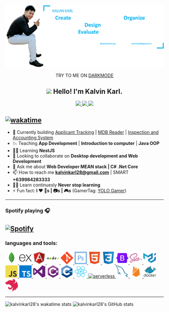 ![banner](Banner/GithubBanner.png)
<p align="center">TRY TO ME ON <a target="_blank" href="https://github.com/settings/appearance">DARKMODE</a></p>
<h2 align="center"> <img src="https://user-images.githubusercontent.com/18350557/176309783-0785949b-9127-417c-8b55-ab5a4333674e.gif" height=25> Hello! I'm Kalvin Karl.</h2>
<p align="center">
	<a href="https://www.facebook.com/kalvinkarl28">
		<img src="https://img.shields.io/badge/facebook-%230057B5.svg?&style=for-the-badge&logo=facebook&logoColor=white" height=25>
	</a>
	<a href="https://www.linkedin.com/in/kalvinkarlnonato">
		<img src="https://img.shields.io/badge/linkedin-%230077B5.svg?&style=for-the-badge&logo=linkedin&logoColor=white" height=25>
	</a>
	<a href="https://twitter.com/KalvinKarl28">
		<img src="https://img.shields.io/badge/twitter-%231DA1F2.svg?&style=for-the-badge&logo=twitter&logoColor=white" height=25>
	</a>
</p>

[![wakatime](https://wakatime.com/badge/user/cfd9c50e-5767-4e6f-b4f0-ae0bab880956.svg)](https://wakatime.com/@cfd9c50e-5767-4e6f-b4f0-ae0bab880956)
-------
- 🔭 Currently building [Applicant Tracking]() | [MDB Reader]() | [Inspection and Accounting System]()
- 📉 Teaching **App Development** | **Introduction to computer** | **Java OOP**
- 👨‍💻 Learning **NestJS**
- 🤝 Looking to collaborate on **Desktop development and Web Development**
- 💬 Ask me about **Web Developer MEAN stack | C# .Net Core**
- 📫 How to reach me **kalvinkarl28@gmail.com** | SMART **+639984283333**
- 🧘‍♂️ Learn continuesly **Never stop learning**
- ⚡ Fun fact: **I :heart: :dog:s | :camera:s | :video_game:s** (GamerTag: [YOLO Gamer](https://steamcommunity.com/id/kalvinkarlnonato/))
-------
### Spotify playing 🎧
[![Spotify](https://novatorem-j5jwcqkwo-kalvinkarlnonato.vercel.app/api/spotify)](https://open.spotify.com/user/pcarwfvsi3ecxvbjcd331ud11)
-------
### languages and tools:
<p align="left">
	<span>
		<a target="_blank" rel="noreferrer" href="https://www.mongodb.com">
			<img alt="mongodb" width="40" height="40" src="https://raw.githubusercontent.com/devicons/devicon/master/icons/mongodb/mongodb-original.svg"/>
		</a>
	</span>
    <span>
		<a target="_blank" rel="noreferrer" href="https://expressjs.com">
			<img alt="express" width="40" height="40" src="https://raw.githubusercontent.com/devicons/devicon/master/icons/express/express-original.svg"/>
		</a>
	</span>
    <span>
		<a target="_blank" rel="noreferrer" href="https://angular.io">
			<img alt="angular" width="40" height="40" src="https://raw.githubusercontent.com/devicons/devicon/master/icons/angularjs/angularjs-original.svg"/>
		</a>
	</span>
	<span>
		<a target="_blank" rel="noreferrer" href="https://nodejs.org">
			<img alt="nodejs" width="40" height="40" src="https://raw.githubusercontent.com/devicons/devicon/master/icons/nodejs/nodejs-original-wordmark.svg"/>
		</a>
	</span>
	<span>
		<a target="_blank" rel="noreferrer" href="https://git-scm.com">
			<img alt="git" width="40" height="40" src="https://raw.githubusercontent.com/devicons/devicon/master/icons/git/git-original.svg"/>
		</a>
	</span>
	<span>
		<a target="_blank" rel="noreferrer" href="https://www.adobe.com/ph_en/products/photoshop/landpa.html">
			<img alt="photoshop" width="40" height="40" src="https://raw.githubusercontent.com/devicons/devicon/master/icons/photoshop/photoshop-line.svg"/>
		</a>
	</span>
	<span>
		<a target="_blank" rel="noreferrer" href="https://developer.mozilla.org/en-US/docs/Glossary/HTML5">
			<img alt="html5" width="40" height="40" src="https://raw.githubusercontent.com/devicons/devicon/master/icons/html5/html5-original.svg"/>
		</a>
	</span>
	<span>
		<a target="_blank" rel="noreferrer" href="https://developer.mozilla.org/en-US/docs/Web/CSS">
			<img alt="css3" width="40" height="40" src="https://raw.githubusercontent.com/devicons/devicon/master/icons/css3/css3-original.svg"/>
		</a>
	</span>
	<span>
		<a target="_blank" rel="noreferrer" href="https://getbootstrap.com">
			<img alt="bootstrap" width="40" height="40" src="https://raw.githubusercontent.com/devicons/devicon/master/icons/bootstrap/bootstrap-original.svg"/>
		</a>
    </span>
    <span>
		<a target="_blank" rel="noreferrer" href="https://sass-lang.com">
			<img alt="sass" width="40" height="40" src="https://raw.githubusercontent.com/devicons/devicon/master/icons/sass/sass-original.svg"/>
		</a>
	</span>
    <span>
		<a target="_blank" rel="noreferrer" href="https://mui.com">
			<img alt="materialui" width="40" height="40" src="https://raw.githubusercontent.com/devicons/devicon/master/icons/materialui/materialui-original.svg"/>
		</a>
	</span>
	<span>
		<a target="_blank" rel="noreferrer" href="https://devdocs.io/javascript">
			<img alt="javascript" width="40" height="40" src="https://raw.githubusercontent.com/devicons/devicon/master/icons/javascript/javascript-original.svg"/>
		</a>
	</span>
	<span>
		<a target="_blank" rel="noreferrer" href="https://www.typescriptlang.org">
			<img alt="typescript" width="40" height="40" src="https://raw.githubusercontent.com/devicons/devicon/master/icons/typescript/typescript-original.svg"/>
		</a>
	</span>
	<span>
		<a target="_blank" rel="noreferrer" href="https://visualstudio.microsoft.com">
			<img alt="visualstudio" width="40" height="40" src="https://raw.githubusercontent.com/devicons/devicon/master/icons/visualstudio/visualstudio-plain.svg"/>
		</a>
	</span>
	<span>
		<a target="_blank" rel="noreferrer" href="https://docs.microsoft.com/en-us/dotnet/csharp">
			<img alt="csharp" width="40" height="40" src="https://raw.githubusercontent.com/devicons/devicon/master/icons/csharp/csharp-original.svg"/>
		</a>
	</span>
	<span>
		<a target="_blank" rel="noreferrer" href="https://cplusplus.com">
			<img alt="cplusplus" width="40" height="40" src="https://raw.githubusercontent.com/devicons/devicon/master/icons/cplusplus/cplusplus-original.svg"/>
		</a>
	</span>
    <span>
		<a target="_blank" rel="noreferrer" href="https://reactjs.org">
            <img alt="react" width="40" height="40" src="https://raw.githubusercontent.com/devicons/devicon/master/icons/react/react-original.svg">
		</a>
	</span>
	<span>
		<a target="_blank" rel="noreferrer" href="https://www.serverless.com">
			<img alt="serverless" width="40" height="40" src="https://www.svgrepo.com/show/354334/serverless.svg"/>
		</a>
	</span>
  <span>
		<a target="_blank" rel="noreferrer" href="https://www.mysql.com">
            <img alt="mysql" width="40" height="40" src="https://raw.githubusercontent.com/devicons/devicon/master/icons/mysql/mysql-original.svg">
		</a>
	</span>
  <span>
		<a target="_blank" rel="noreferrer" href="https://firebase.google.com">
            <img alt="firebase" width="40" height="40" src="https://raw.githubusercontent.com/devicons/devicon/master/icons/firebase/firebase-plain.svg">
		</a>
	</span>
  <span>
		<a target="_blank" rel="noreferrer" href="https://www.docker.com">
            <img alt="docker" width="40" height="40" src="https://raw.githubusercontent.com/devicons/devicon/master/icons/docker/docker-original-wordmark.svg">
		</a>
	</span>
	<span>
		<a target="_blank" rel="noreferrer" href="https://nestjs.com">
			<img alt="photoshop" width="40" height="40" src="https://raw.githubusercontent.com/devicons/devicon/master/icons/nestjs/nestjs-plain.svg"/>
		</a>
	</span>
</p>

-------
![kalvinkarl28's wakatime stats](https://github-readme-stats.vercel.app/api/wakatime?username=kalvinkarl28&hide_title=true&hide_border=true&langs_count=5&bg_color=00000000&text_color=777)
![kalvinkarl28's GitHub stats](https://github-readme-stats-git-master-kalvinkarlnonato.vercel.app/api?username=kalvinkarlnonato&show_icons=true&theme=blueberry&bg_color=00000000&text_color=777&hide_border=true)
